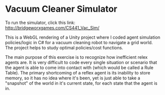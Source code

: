 # Vacuum Cleaner Simulator

To run the simulator, click this link:
http://bridgeworxgames.com/CS441_Vac_Sim/

This is a WebGL rendering of a Unity project where I coded agent simulation policies/logic in C# for a vacuum cleaning robot to navigate a grid world. The project helps to study optimal policies/cost functions.

The main purpose of this exercise is to recognize how inefficient relex agents are. It is very difficult to code every single situation or scenario that the agent is able to come into contact with (which would be called a Rule Table). The primary shortcoming of a reflex agent is its inability to store memory, so it has no idea where it's been, yet is just able to take a "snapshot" of the world in it's current state, for each state that the agent is in.
